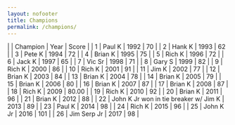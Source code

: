```yaml
---
layout: nofooter
title: Champions
permalink: /champions/
---
```

|  | Champion | Year | Score |
| 1 | Paul K | 1992 | 70 |
| 2 | Hank K | 1993 | 62 |
| 3 | Pete K | 1994 | 72 |
| 4 | Brian K | 1995 | 75 |
| 5 | Rich K | 1996 | 72 |
| 6 | Jack K | 1997 | 65 |
| 7 | Vic Sr | 1998 | 71 |
| 8 | Gary S | 1999 | 82 |
| 9 | Rich K | 2000 | 86 |
| 10 | Rich K | 2001 | 91 |
| 11 | Jim K | 2002 | 77 |
| 12 | Brian K | 2003 | 84 |
| 13 | Brian K | 2004 | 78 |
| 14 | Brian K | 2005 | 79 |
| 15 | Brian K | 2006 | 80 |
| 16 | Brian K | 2007 | 87 |
| 17 | Brian K | 2008 | 87 |
| 18 | Rich K | 2009 | 80.00 |
| 19 | Rich K | 2010 | 92 |
| 20 | Brian K | 2011 | 96 |
| 21 | Brian K | 2012 | 88 |
| 22 | John K Jr won in tie breaker w/ Jim K | 2013 | 89 |
| 23 | Paul K | 2014 | 98 |
| 24 | Rich K | 2015 | 96 |
| 25 | John K Jr | 2016 | 101 |
| 26 | Jim Serp Jr | 2017 | 98  |

